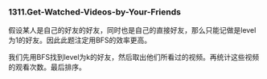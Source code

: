 ### 1311.Get-Watched-Videos-by-Your-Friends

假设某人是自己的好友的好友，同时也是自己的直接好友，那么只能记做是level为1的好友。因此此题注定用BFS的效率更高。

我们先用BFS找到level为k的好友，然后取出他们所看过的视频。再统计这些视频的观看次数。最后排序。
